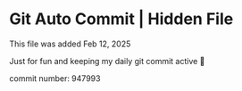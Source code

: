 # Git Auto Commit | Hidden File

This file was added Feb 12, 2025

Just for fun and keeping my daily git commit active 🤪

commit number: 947993
